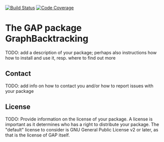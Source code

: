 [![Build Status](https://github.com/peal/GraphBacktracking/workflows/CI/badge.svg?branch=master)](https://github.com/peal/GraphBacktracking/actions?query=workflow%3ACI+branch%3Amaster)
[![Code Coverage](https://codecov.io/github/peal/GraphBacktracking/coverage.svg?branch=master&token=)](https://codecov.io/gh/peal/GraphBacktracking)

# The GAP package GraphBacktracking

TODO: add a description of your package; perhaps also instructions how how to
install and use it, resp. where to find out more


## Contact

TODO: add info on how to contact you and/or how to report issues with your
package

## License

TODO: Provide information on the license of your package. A license is
important as it determines who has a right to distribute your package. The
"default" license to consider is GNU General Public License v2 or later, as
that is the license of GAP itself.
